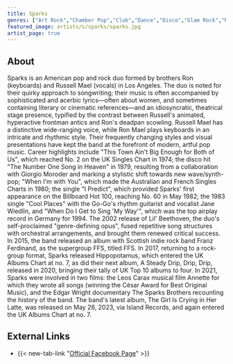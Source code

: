 ```yaml
---
title: Sparks
genres: ["Art Rock","Chamber Pop","Club","Dance","Disco","Glam Rock","New Wave","Pop","Synth-Pop","Art Pop","Zolo","Baroque Pop"]
featured_image: artists/s/sparks/sparks.jpg
artist_page: true
---
```

## About

Sparks is an American pop and rock duo formed by brothers Ron (keyboards) and Russell Mael (vocals) in Los Angeles. The duo is noted for their quirky approach to songwriting; their music is often accompanied by sophisticated and acerbic lyrics—often about women, and sometimes containing literary or cinematic references—and an idiosyncratic, theatrical stage presence, typified by the contrast between Russell's animated, hyperactive frontman antics and Ron's deadpan scowling. Russell Mael has a distinctive wide-ranging voice, while Ron Mael plays keyboards in an intricate and rhythmic style. Their frequently changing styles and visual presentations have kept the band at the forefront of modern, artful pop music.
Career highlights include "This Town Ain't Big Enough for Both of Us", which reached No. 2 on the UK Singles Chart in 1974; the disco hit "The Number One Song in Heaven" in 1979, resulting from a collaboration with Giorgio Moroder and marking a stylistic shift towards new wave/synth-pop; "When I'm with You", which made the Australian and French Singles Charts in 1980; the single "I Predict", which provided Sparks' first appearance on the Billboard Hot 100, reaching No. 60 in May 1982; the 1983 single "Cool Places" with the Go-Go's rhythm guitarist and vocalist Jane Wiedlin, and "When Do I Get to Sing 'My Way'", which was the top airplay record in Germany for 1994.
The 2002 release of Lil' Beethoven, the duo's self-proclaimed "genre-defining opus", fused repetitive song structures with orchestral arrangements, and brought them renewed critical success.  In 2015, the band released an album with Scottish indie rock band Franz Ferdinand, as the supergroup FFS, titled FFS. In 2017, returning to a rock-group format, Sparks released Hippopotamus, which entered the UK Albums Chart at no. 7, as did their next album, A Steady Drip, Drip, Drip, released in 2020, bringing their tally of UK Top 10 albums to four. In 2021, Sparks were involved in two films: the Leos Carax musical film Annette for which they wrote all songs (winning the César Award for Best Original Music), and the Edgar Wright documentary The Sparks Brothers recounting the history of the band. The band's latest album, The Girl Is Crying in Her Latte, was released on May 26, 2023, via Island Records, and again entered the UK Albums Chart at no. 7.



## External Links

- {{< new-tab-link "[Official Facebook Page](https://www.facebook.com/sparksofficial)" >}}

